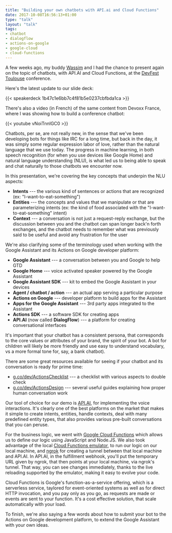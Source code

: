 ```yaml
---
title: "Building your own chatbots with API.ai and Cloud Functions"
date: 2017-10-08T16:56:13+01:00
type: "talk"
layout: "talk"
tags:
- chatbot
- dialogflow
- actions-on-google
- google-cloud
- cloud-functions
---
```


A few weeks ago, my buddy [Wassim](https://twitter.com/manekinekko) and I had the chance to present again on the topic of chatbots, with API.AI and Cloud Functions, at the [DevFest Toulouse](https://devfesttoulouse.fr/) conference.

Here's the latest update to our slide deck:

{{< speakerdeck 1b47c1e6bb7c4f81b5e0237cbfbda1ca >}}

There's also a video (in French) of the same content from Devoxx France, where I was showing how to build a conference chatbot:

{{< youtube vNoiTnnlGC0 >}}

Chatbots, per se, are not really new, in the sense that we've been developing bots for things like IRC for a long time, but back in the day, it was simply some regular expression labor of love, rather than the natural language that we use today. The progress in machine learning, in both speech recognition (for when you use devices like Google Home) and natural language understanding (NLU), is what led us to being able to speak and chat naturally to those chatbots we encounter now.

In this presentation, we're covering the key concepts that underpin the NLU aspects:

-   **Intents** --- the various kind of sentences or actions that are recognized (ex: "I-want-to-eat-something")
-   **Entities** --- the concepts and values that we manipulate or that are parameterizing intents (ex: the kind of food associated with the "I-want-to-eat-something" intent)
-   **Context** --- a conversation is not just a request-reply exchange, but the discussion between you and the chatbot can span longer back'n forth exchanges, and the chatbot needs to remember what was previously said to be useful and avoid any frustration for the user

We're also clarifying some of the terminology used when working with the Google Assistant and its Actions on Google developer platform:

-   **Google Assistant** --- a conversation between you and Google to help GTD
-   **Google Home** --- voice activated speaker powered by the Google Assistant
-   **Google Assistant SDK** --- kit to embed the Google Assistant in your devices
-   **Agent / chatbot / action** --- an actual app serving a particular purpose
-   **Actions on Google** --- developer platform to build apps for the Assistant
-   **Apps for the Google Assistant** --- 3rd party apps integrated to the Assistant
-   **Actions SDK** --- a software SDK for creating apps
-   **API.AI** (now called **DialogFlow**) --- a platform for creating conversational interfaces

It's important that your chatbot has a consistent persona, that corresponds to the core values or attributes of your brand, the spirit of your bot. A bot for children will likely be more friendly and use easy to understand vocabulary, vs a more formal tone for, say, a bank chatbot).

There are some great resources available for seeing if your chatbot and its conversation is ready for prime time:

-   [g.co/dev/ActionsChecklist](http://g.co/dev/ActionsChecklist) --- a checklist with various aspects to double check
-   [g.co/dev/ActionsDesign](http://g.co/dev/ActionsDesign) --- several useful guides explaining how proper human conversation work

Our tool of choice for our demo is [API.AI](https://api.ai/), for implementing the voice interactions. It's clearly one of the best platforms on the market that makes it simple to create intents, entities, handle contexts, deal with many predefined entity types, that also provides various pre-built conversations that you can peruse.

For the business logic, we went with [Google Cloud Functions](https://cloud.google.com/functions/) which allows us to define our logic using JavaScript and Node.JS. We also took advantage of the local [Cloud Functions emulator](https://cloud.google.com/functions/docs/emulator), to run our logic on our local machine, and [ngrok](https://ngrok.com/) for creating a tunnel between that local machine and API.AI. In API.AI, in the fulfillment webhook, you'll put the temporary URL given by ngrok, that then points at your local machine, via ngrok's tunnel. That way, you can see changes immediately, thanks to the live reloading supported by the emulator, making it easy to evolve your code.

Cloud Functions is Google's function-as-a-service offering, which is a serverless service, taylored for event-oriented systems as well as for direct HTTP invocation, and you pay only as you go, as requests are made or events are sent to your function. It's a cost effective solution, that scale automatically with your load.

To finish, we're also saying a few words about how to submit your bot to the Actions on Google development platform, to extend the Google Assistant with your own ideas.